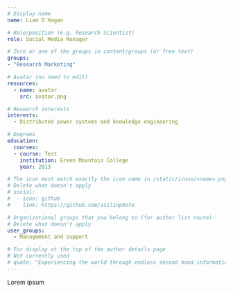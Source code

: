 ```yaml
---
# Display name
name: Liam O'Hagan

# Role/position (e.g. Research Scientist)
role: Social Media Manager

# Zero or one of the groups in content/groups (or free text)
groups:
- "Research Marketing"

# Avatar (no need to edit)
resources:
  - name: avatar
    src: avatar.png

# Research interests
interests:
  - Distributed power systems and knowledge engineering

# Degrees
education:
  courses:
  - course: Test
    institution: Green Mountain College
    year: 2013

# The icon must match exactly the icon name in /static/icons/<name>.png
# Delete what doesn't apply
# social:
#  - icon: github
#    link: https://github.com/asilinphoto

# Organizational groups that you belong to (for author list route)
# Delete what doesn't apply
user_groups:
  - Management and support

# For display at the top of the author details page
# Not currently used
# quote: "Experiencing the world through endless second hand information isn't enough. If we want authenticity, we have to initiate it." - Travis Rice
---
```


Lorem ipsum
